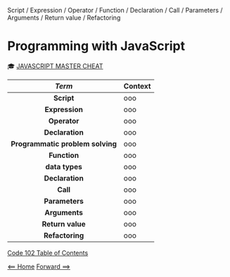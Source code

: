 Script / Expression / Operator / Function / Declaration / Call / Parameters / Arguments / Return value / Refactoring

# Programming with JavaScript

:mortar_board: [JAVASCRIPT MASTER CHEAT](https://overapi.com/javascript)

| ***Term*** | Context | 
|  :----: |  ----  |   
|  **Script**  | ooo  | 
|  **Expression**  | ooo  |
|  **Operator**  | ooo  |
|  **Declaration**  | ooo  |
|  **Programmatic problem solving**  | ooo  |
|  **Function**  | ooo  |
|  **data types**  | ooo  |
|  **Declaration**  | ooo  |
|  **Call**  | ooo  |
|  **Parameters**  | ooo  |
|  **Arguments**  | ooo  |
|  **Return value**  | ooo  |
|  **Refactoring**  | ooo  |

[Code 102 Table of Contents](CodeFellows_102.md)

[<== Home](README.md) [Forward ==>](404)
